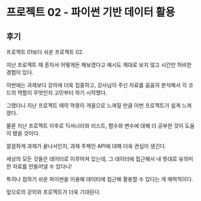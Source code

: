# 프로젝트 02 - 파이썬 기반 데이터 활용

## 후기

프로젝트 01보다 쉬운 프로젝트 02.

지난 프로젝트 때 혼자서 어떻게든 해보겠다고 예시도 제대로 보지 않고 시간만 허비한 경험이 있다.

이번에는 과제보다 강의에 더욱 집중하고, 강사님이 주신 자료를 꼼꼼히 분석해서 각 코드의 역할이 무엇인지 고민부터 하기 시작했다.

그랬더니 지난 프로젝트 때의 악몽이 개꿈으로 느껴질 만큼 이번 프로젝트가 쉽게 느껴졌다.

물론 지난 프로젝트 이후로 딕셔너리와 리스트, 함수와 변수에 대해 더 공부한 것이 도움이 됐을 것이다.

깔끔하게 과제가 끝나서인지, 과제 주제인 API에 대해 더욱 관심이 생긴다.

세상의 모든 것들은 데이터로 이루어져 있는데, 그 데이터에 접근해서 내 뜻대로 유의미한 자료를 만들어낼 수 있다니!

특히나 접하기 쉬운 파이썬을 이용해 데이터에 접근해 활용할 수 있다는 게 매력적이다.

앞으로의 강의와 프로젝트가 더욱 기대된다.